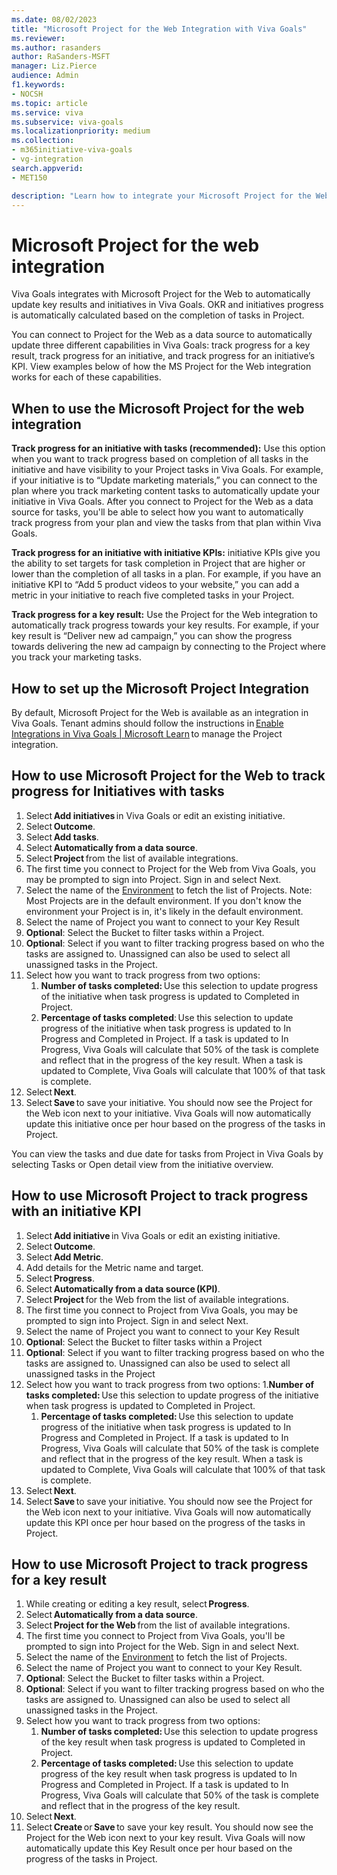 ```yaml
---
ms.date: 08/02/2023
title: "Microsoft Project for the Web Integration with Viva Goals"
ms.reviewer: 
ms.author: rasanders
author: RaSanders-MSFT
manager: Liz.Pierce
audience: Admin
f1.keywords:
- NOCSH
ms.topic: article
ms.service: viva
ms.subservice: viva-goals
ms.localizationpriority: medium
ms.collection:  
- m365initiative-viva-goals
- vg-integration
search.appverid:
- MET150

description: "Learn how to integrate your Microsoft Project for the Web with Viva Goals."
---
```


# Microsoft Project for the web integration

Viva Goals integrates with Microsoft Project for the Web to automatically update key results and initiatives in Viva Goals. OKR and initiatives progress is automatically calculated based on the completion of tasks in Project.  

You can connect to Project for the Web as a data source to automatically update three different capabilities in Viva Goals: track progress for a key result, track progress for an initiative, and track progress for an initiative’s KPI. View examples below of how the MS Project for the Web integration works for each of these capabilities. 

## When to use the Microsoft Project for the web integration 

**Track progress for an initiative with tasks (recommended):** Use this option when you want to track progress based on completion of all tasks in the initiative and have visibility to your Project tasks in Viva Goals. For example, if your initiative is to “Update marketing materials,” you can connect to the plan where you track marketing content tasks to automatically update your initiative in Viva Goals. After you connect to Project for the Web as a data source for tasks, you'll be able to select how you want to automatically track progress from your plan and view the tasks from that plan within Viva Goals. 

**Track progress for an initiative with initiative KPIs:** initiative KPIs give you the ability to set targets for task completion in Project that are higher or lower than the completion of all tasks in a plan. For example, if you have an initiative KPI to “Add 5 product videos to your website,” you can add a metric in your initiative to reach five completed tasks in your Project. 

**Track progress for a key result:** Use the Project for the Web integration to automatically track progress towards your key results. For example, if your key result is “Deliver new ad campaign,” you can show the progress towards delivering the new ad campaign by connecting to the Project where you track your marketing tasks. 

## How to set up the Microsoft Project Integration 

By default, Microsoft Project for the Web is available as an integration in Viva Goals. Tenant admins should follow the instructions in [Enable Integrations in Viva Goals | Microsoft Learn](vg-integrations-administration-overview.md) to manage the Project integration. 

## How to use Microsoft Project for the Web to track progress for Initiatives with tasks 

1. Select **Add initiatives** in Viva Goals or edit an existing initiative. 
1. Select **Outcome**. 
1. Select **Add tasks**. 
1. Select **Automatically from a data source**. 
1. Select **Project** from the list of available integrations. 
1. The first time you connect to Project for the Web from Viva Goals, you may be prompted to sign into Project. Sign in and select Next. 
1. Select the name of the [Environment](/azure/deployment-environments/overview-what-is-azure-deployment-environments) to fetch the list of Projects. Note: Most Projects are in the default environment. If you don't know the environment your Project is in, it's likely in the default environment.
1. Select the name of Project you want to connect to your Key Result
1. **Optional**: Select the Bucket to filter tasks within a Project.
1. **Optional**: Select if you want to filter tracking progress based on who the tasks are assigned to. Unassigned can also be used to select all unassigned tasks in the Project.
1. Select how you want to track progress from two options: 
    1. **Number of tasks completed:** Use this selection to update progress of the initiative when task progress is updated to Completed in Project. 
    1. **Percentage of tasks completed**: Use this selection to update progress of the initiative when task progress is updated to In Progress and Completed in Project. If a task is updated to In Progress, Viva Goals will calculate that 50% of the task is complete and reflect that in the progress of the key result. When a task is updated to Complete, Viva Goals will calculate that 100% of that task is complete. 
1. Select **Next**. 
1. Select **Save** to save your initiative. You should now see the Project for the Web icon next to your initiative. Viva Goals will now automatically update this initiative once per hour based on the progress of the tasks in Project. 

You can view the tasks and due date for tasks from Project in Viva Goals by selecting Tasks or Open detail view from the initiative overview. 

## How to use Microsoft Project to track progress with an initiative KPI 

1. Select **Add initiative** in Viva Goals or edit an existing initiative. 
1. Select **Outcome**. 
1. Select **Add Metric**. 
1. Add details for the Metric name and target. 
1. Select **Progress**. 
1. Select **Automatically from a data source (KPI)**. 
1. Select **Project** for the Web from the list of available integrations. 
1. The first time you connect to Project from Viva Goals, you may be prompted to sign into Project. Sign in and select Next. 
1. Select the name of Project you want to connect to your Key Result 
1. **Optional**: Select the Bucket to filter tasks within a Project 
1. **Optional**: Select if you want to filter tracking progress based on who the tasks are assigned to. Unassigned can also be used to select all unassigned tasks in the Project 
1. Select how you want to track progress from two options: 
    1.**Number of tasks completed:** Use this selection to update progress of the initiative when task progress is updated to Completed in Project. 
    1. **Percentage of tasks completed:** Use this selection to update progress of the initiative when task progress is updated to In Progress and Completed in Project. If a task is updated to In Progress, Viva Goals will calculate that 50% of the task is complete and reflect that in the progress of the key result. When a task is updated to Complete, Viva Goals will calculate that 100% of that task is complete. 
1. Select **Next**. 
1. Select **Save** to save your initiative. You should now see the Project for the Web icon next to your initiative. Viva Goals will now automatically update this KPI once per hour based on the progress of the tasks in Project.

## How to use Microsoft Project to track progress for a key result 

1. While creating or editing a key result, select **Progress**. 
1. Select **Automatically from a data source**. 
1. Select **Project for the Web** from the list of available integrations. 
1. The first time you connect to Project from Viva Goals, you'll be prompted to sign into Project for the Web. Sign in and select Next. 
1. Select the name of the [Environment](/azure/deployment-environments/overview-what-is-azure-deployment-environments) to fetch the list of Projects.
1. Select the name of Project you want to connect to your Key Result.
1. **Optional**: Select the Bucket to filter tasks within a Project.
1. **Optional**: Select if you want to filter tracking progress based on who the tasks are assigned to. Unassigned can also be used to select all unassigned tasks in the Project.
1. Select how you want to track progress from two options: 
    1. **Number of tasks completed:** Use this selection to update progress of the key result when task progress is updated to Completed in Project. 
    1. **Percentage of tasks completed:** Use this selection to update progress of the key result when task progress is updated to In Progress and Completed in Project. If a task is updated to In Progress, Viva Goals will calculate that 50% of the task is complete and reflect that in the progress of the key result. 
1. Select **Next**. 
1. Select **Create** or **Save** to save your key result. You should now see the Project for the Web icon next to your key result. Viva Goals will now automatically update this Key Result once per hour based on the progress of the tasks in Project. 
